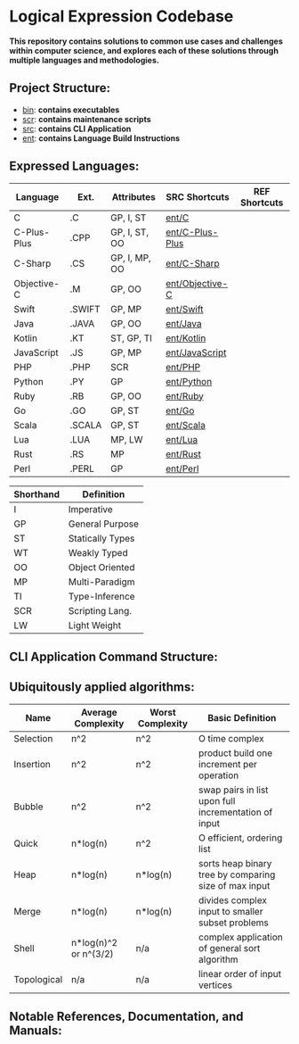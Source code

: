 # Logical Expression Codebase

**This repository contains solutions to common use cases and challenges within computer science, and explores each of these solutions through multiple languages and methodologies.**

Project Structure:
---------------------------
* [bin](https://github.com/lancewalk87/CLS-Logical-Expression-Codebase/bin): **contains executables**
* [scr](https://github.com/lancewalk87/CLS-Logical-Expression-Codebase/scr): **contains maintenance scripts**
* [src](https://github.com/lancewalk87/CLS-Logical-Expression-Codebase/src): **contains CLI Application**
* [ent](https://github.com/lancewalk87/CLS-Logical-Expression-Codebase/ent): **contains Language Build Instructions**

Expressed Languages:
---------------------------

|     Language      | Ext.      | Attributes      | SRC Shortcuts                                                                                                  | REF Shortcuts |
| ----------------- | --------- | --------------- | -------------------------------------------------------------------------------------------------------------- | ------------- |
| C                 | .C        | GP, I, ST       | [ent/C](https://github.com/lancewalk87/CLS-Logical-Expression-Codebase/tree/master/ent/C)                      | []()
| C-Plus-Plus       | .CPP      | GP, I, ST, OO   | [ent/C-Plus-Plus](https://github.com/lancewalk87/CLS-Logical-Expression-Codebase/tree/master/ent/C-Plus-Plus)  | []()
| C-Sharp           | .CS       | GP, I, MP, OO   | [ent/C-Sharp](https://github.com/lancewalk87/CLS-Logical-Expression-Codebase/tree/master/ent/C-Sharp)          | []()
| Objective-C       | .M        | GP, OO          | [ent/Objective-C](https://github.com/lancewalk87/CLS-Logical-Expression-Codebase/tree/master/ent/Objective-C)  | []()
| Swift             | .SWIFT    | GP, MP          | [ent/Swift](https://github.com/lancewalk87/CLS-Logical-Expression-Codebase/tree/master/ent/Swift)              | []()
| Java              | .JAVA     | GP, OO          | [ent/Java](https://github.com/lancewalk87/CLS-Logical-Expression-Codebase/tree/master/ent/Java)                | []()
| Kotlin            | .KT       | ST, GP, TI      | [ent/Kotlin](https://github.com/lancewalk87/CLS-Logical-Expression-Codebase/tree/master/ent/Kotlin)            | []()
| JavaScript        | .JS       | GP, MP          | [ent/JavaScript](https://github.com/lancewalk87/CLS-Logical-Expression-Codebase/tree/master/ent/JavaScript)    | []()
| PHP               | .PHP      | SCR             | [ent/PHP](https://github.com/lancewalk87/CLS-Logical-Expression-Codebase/tree/master/ent/PHP)                  | []()
| Python            | .PY       | GP              | [ent/Python](https://github.com/lancewalk87/CLS-Logical-Expression-Codebase/tree/master/ent/Python)            | []()
| Ruby              | .RB       | GP, OO          | [ent/Ruby](https://github.com/lancewalk87/CLS-Logical-Expression-Codebase/tree/master/ent/Ruby)                | []()
| Go                | .GO       | GP, ST          | [ent/Go](https://github.com/lancewalk87/CLS-Logical-Expression-Codebase/tree/master/ent/Go)                    | []()
| Scala             | .SCALA    | GP, ST          | [ent/Scala](https://github.com/lancewalk87/CLS-Logical-Expression-Codebase/tree/master/ent/Scala)              | []()
| Lua               | .LUA      | MP, LW          | [ent/Lua](https://github.com/lancewalk87/CLS-Logical-Expression-Codebase/tree/master/ent/Lua)                  | []()
| Rust              | .RS       | MP              | [ent/Rust](https://github.com/lancewalk87/CLS-Logical-Expression-Codebase/tree/master/ent/Rust)                | []()
| Perl              | .PERL     | GP              | [ent/Perl](https://github.com/lancewalk87/CLS-Logical-Expression-Codebase/tree/master/ent/Perl)                | []()

| Shorthand | Definition         |
| --------- | ------------------ |
| I         | Imperative         |
| GP        | General Purpose    |
| ST        | Statically Types   |
| WT        | Weakly Typed       |  
| OO        | Object Oriented    |   
| MP        | Multi-Paradigm     |  
| TI        | Type-Inference     |
| SCR       | Scripting Lang.    |  
| LW        | Light Weight       |  

CLI Application Command Structure:
---------------------------

Ubiquitously applied algorithms:  
---------------------------
| Name        | Average Complexity    | Worst Complexity | Basic Definition                                      |
| ----------- | --------------------- | ---------------- | ----------------------------------------------------- |
| Selection   | n^2                   | n^2              | O time complex                                        |
| Insertion   | n^2                   | n^2              | product build one increment per operation             |
| Bubble      | n^2                   | n^2              | swap pairs in list upon full incrementation of input  |
| Quick       | n*log(n)              | n^2              |  O efficient, ordering list                           |
| Heap        | n*log(n)              | n*log(n)         | sorts heap binary tree by comparing size of max input |   
| Merge       | n*log(n)              | n*log(n)         | divides complex input to smaller subset problems      |
| Shell       | n*log(n)^2 or n^(3/2) | n/a              | complex application of general sort algorithm         |
| Topological | n/a                   | n/a              | linear order of input vertices                        |

Notable References, Documentation, and Manuals:
---------------------------
